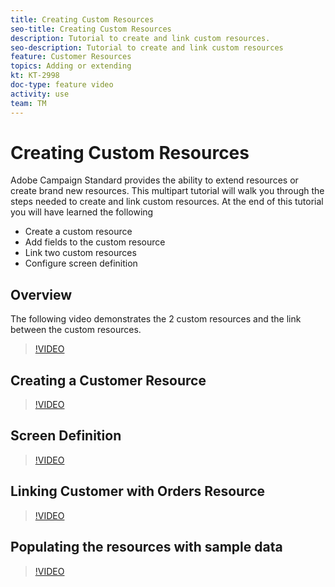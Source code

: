 ```yaml
---
title: Creating Custom Resources
seo-title: Creating Custom Resources
description: Tutorial to create and link custom resources.
seo-description: Tutorial to create and link custom resources
feature: Customer Resources
topics: Adding or extending
kt: KT-2998
doc-type: feature video
activity: use
team: TM
---
```


# Creating Custom Resources​

Adobe Campaign Standard provides the ability to extend resources or create brand new resources. This multipart tutorial will walk you through the steps needed to create and link custom resources. At the end of this tutorial you will have learned the following​

* Create a custom resource
* Add fields to the custom resource
* Link two custom resources
* Configure screen definition

## Overview

The following video demonstrates the 2 custom resources and the link between the custom resources.​
>[!VIDEO](https://video.tv.adobe.com/v/27715?quality=9)

## Creating a Customer Resource

>[!VIDEO](https://video.tv.adobe.com/v/27716?quality=9)

## Screen Definition

>[!VIDEO](https://video.tv.adobe.com/v/27713?quality=9)

## Linking Customer with Orders Resource

>[!VIDEO](https://video.tv.adobe.com/v/27712?quality=9)

## Populating the resources with sample data

>[!VIDEO](https://video.tv.adobe.com/v/27714?quality=9)

